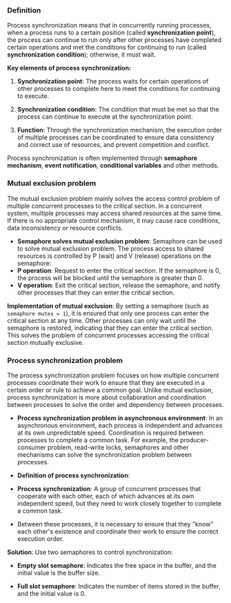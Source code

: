 ### Definition
Process synchronization means that in concurrently running processes, when a process runs to a certain position (called **synchronization point**), the process can continue to run only after other processes have completed certain operations and met the conditions for continuing to run (called **synchronization condition**); otherwise, it must wait.

**Key elements of process synchronization:**

1. **Synchronization point**: The process waits for certain operations of other processes to complete here to meet the conditions for continuing to execute.

2. **Synchronization condition**: The condition that must be met so that the process can continue to execute at the synchronization point.

3. **Function**: Through the synchronization mechanism, the execution order of multiple processes can be coordinated to ensure data consistency and correct use of resources, and prevent competition and conflict.

Process synchronization is often implemented through **semaphore mechanism**, **event notification**, **conditional variables** and other methods.

### **Mutual exclusion problem**
The mutual exclusion problem mainly solves the access control problem of multiple concurrent processes to the critical section. In a concurrent system, multiple processes may access shared resources at the same time. If there is no appropriate control mechanism, it may cause race conditions, data inconsistency or resource conflicts.

- **Semaphore solves mutual exclusion problem**:
Semaphore can be used to solve mutual exclusion problem. The process access to shared resources is controlled by P (wait) and V (release) operations on the semaphore:
- **P operation**: Request to enter the critical section. If the semaphore is 0, the process will be blocked until the semaphore is greater than 0.
- **V operation**: Exit the critical section, release the semaphore, and notify other processes that they can enter the critical section.

**Implementation of mutual exclusion**: By setting a semaphore (such as `semaphore mutex = 1`), it is ensured that only one process can enter the critical section at any time. Other processes can only wait until the semaphore is restored, indicating that they can enter the critical section. This solves the problem of concurrent processes accessing the critical section mutually exclusive.

### **Process synchronization problem**
The process synchronization problem focuses on how multiple concurrent processes coordinate their work to ensure that they are executed in a certain order or rule to achieve a common goal. Unlike mutual exclusion, process synchronization is more about collaboration and coordination between processes to solve the order and dependency between processes.

- **Process synchronization problem in asynchronous environment**:
In an asynchronous environment, each process is independent and advances at its own unpredictable speed. Coordination is required between processes to complete a common task. For example, the producer-consumer problem, read-write locks, semaphores and other mechanisms can solve the synchronization problem between processes.

- **Definition of process synchronization**:
- **Process synchronization**: A group of concurrent processes that cooperate with each other, each of which advances at its own independent speed, but they need to work closely together to complete a common task.
- Between these processes, it is necessary to ensure that they "know" each other's existence and coordinate their work to ensure the correct execution order.

**Solution**: Use two semaphores to control synchronization:

- **Empty slot semaphore**: Indicates the free space in the buffer, and the initial value is the buffer size.

- **Full slot semaphore**: Indicates the number of items stored in the buffer, and the initial value is 0.